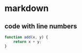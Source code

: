 # markdown

## code with line numbers

```javascript {.line-numbers}
function add(x, y) {
    return x + y;
}
```
